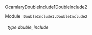 OcamlaryDoubleInclude1DoubleInclude2

 Module `` DoubleInclude1.DoubleInclude2`` 
<a id="type-double_include"></a>
###### &nbsp; type double_include


